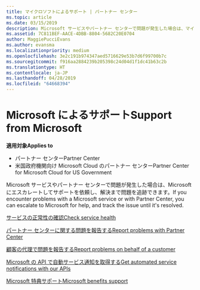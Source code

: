 ```yaml
---
title: マイクロソフトによるサポート | パートナー センター
ms.topic: article
ms.date: 03/15/2019
description: Microsoft サービスやパートナー センターで問題が発生した場合は、マイクロソフトにエスカレートしてサポートを依頼し、解決まで問題を追跡できます。
ms.assetid: 7C811BEF-AACE-4DBB-8804-5682C20E0704
author: MaggiePucciEvans
ms.author: evansma
ms.localizationpriority: medium
ms.openlocfilehash: 3e2c191b974347aed5716629e53b7d6f99700b7c
ms.sourcegitcommit: f916aa2884239b205398c24d04d1f1dc41b63c2b
ms.translationtype: HT
ms.contentlocale: ja-JP
ms.lasthandoff: 04/28/2019
ms.locfileid: "64668394"
---
```

# <a name="support-from-microsoft"></a><span data-ttu-id="ae2ee-103">Microsoft によるサポート</span><span class="sxs-lookup"><span data-stu-id="ae2ee-103">Support from Microsoft</span></span>

<span data-ttu-id="ae2ee-104">**適用対象**</span><span class="sxs-lookup"><span data-stu-id="ae2ee-104">**Applies to**</span></span>

-  <span data-ttu-id="ae2ee-105">パートナー センター</span><span class="sxs-lookup"><span data-stu-id="ae2ee-105">Partner Center</span></span>
-  <span data-ttu-id="ae2ee-106">米国政府機関向け Microsoft Cloud のパートナー センター</span><span class="sxs-lookup"><span data-stu-id="ae2ee-106">Partner Center for Microsoft Cloud for US Government</span></span>


<span data-ttu-id="ae2ee-107">Microsoft サービスやパートナー センターで問題が発生した場合は、Microsoft にエスカレートしてサポートを依頼し、解決まで問題を追跡できます。</span><span class="sxs-lookup"><span data-stu-id="ae2ee-107">If you encounter problems with a Microsoft service or with Partner Center, you can escalate to Microsoft for help, and track the issue until it's resolved.</span></span>

[<span data-ttu-id="ae2ee-108">サービスの正常性の確認</span><span class="sxs-lookup"><span data-stu-id="ae2ee-108">Check service health</span></span>](check-service-health.md)

[<span data-ttu-id="ae2ee-109">パートナー センターに関する問題を報告する</span><span class="sxs-lookup"><span data-stu-id="ae2ee-109">Report problems with Partner Center</span></span>](report-problems-with-partner-center.md)

[<span data-ttu-id="ae2ee-110">顧客の代理で問題を報告する</span><span class="sxs-lookup"><span data-stu-id="ae2ee-110">Report problems on behalf of a customer</span></span>](report-problems-on-behalf-of-a-customer.md)

[<span data-ttu-id="ae2ee-111">Microsoft の API で自動サービス通知を取得する</span><span class="sxs-lookup"><span data-stu-id="ae2ee-111">Get automated service notifications with our APIs</span></span>](get-automated-service-notifications-with-our-apis.md)

[<span data-ttu-id="ae2ee-112">Microsoft 特典サポート</span><span class="sxs-lookup"><span data-stu-id="ae2ee-112">Microsoft benefits support</span></span>](https://partner.microsoft.com/support/contact-support)

 

 



